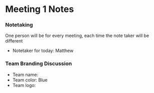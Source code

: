 # Meeting 1 Notes

### Notetaking
One person will be for every meeting, each time the note taker will be different
- Notetaker for today: Matthew

### Team Branding Discussion
 - Team name: 
 - Team color: Blue
 - Team logo: 